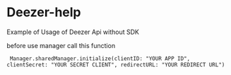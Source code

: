 # Deezer-help

Example of Usage of Deezer Api without SDK

before use manager call this function

 <code> Manager.sharedManager.initialize(clientID: "YOUR APP ID", clientSecret: "YOUR SECRET CLIENT", redirectURL: "YOUR REDIRECT URL") </code>
